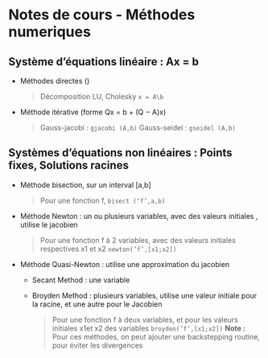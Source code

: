 # Notes de cours - Méthodes numeriques  

## Système d’équations linéaire : Ax = b
* Méthodes directes () 
  > Décomposition LU, Cholesky ` x = A\b `
    
* Méthode itérative (forme Qx = b + (Q − A)x)

  >Gauss-jacobi : `gjacobi (A,b)`
  >Gauss-seidel : `gseidel (A,b)`

## Systèmes d’équations non linéaires : Points fixes, Solutions racines
* Méthode bisection, sur un interval [a,b]

  > Pour une fonction f, `bisect (‘f’,a,b)`

* Méthode Newton : un ou plusieurs variables, avec des valeurs initiales , utilise le jacobien

  > Pour une fonction f à 2 variables, avec des valeurs initiales respectives x1 et x2 `newton(’f’,[x1;x2])`

* Méthode Quasi-Newton : utilise une approximation du jacobien

  * Secant Method : une variable

  * Broyden Method : plusieurs variables, utilise une valeur initiale pour la racine, et une autre pour le Jacobien
    > Pour une fonction f à deux variables, et pour les valeurs initiales x1et x2 des variables
    > `broyden(’f’,[x1;x2])`
    > **Note :** Pour ces méthodes, on peut ajouter une backstepping routine, pour éviter les divergences


